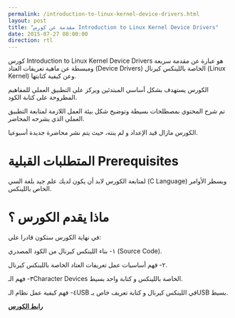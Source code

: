 ```yaml
---
permalink: /introduction-to-linux-kernel-device-drivers.html
layout: post
title: "مقدمة عن كورس Introduction to Linux Kernel Device Drivers"
date: 2015-07-27 08:00:00
direction: rtl
---
```



كورس Introduction to Linux Kernel Device Drivers هو عبارة عن مقدمة سريعة ومبسطة عن ماهية تعريفات العتاد (Device Drivers) الخاصة باللينكس كيرنال (Linux Kernel) وعن كيفية كتابتها.

الكورس يستهدف بشكل أساسي المبتدئين ويركز على التطبيق العملي للمفاهيم المطروحة على كتابة الكود.

تم شرح المحتوي بمصطلحات بسيطة وتوضيح شكل بيئة العمل اللازمة لمتابعة التطبيق العملي الذي يشرحه المحاضر.

الكورس مازال قيد الإعداد و لم ينته، حيث يتم نشر محاضرة جديدة أسبوعيا.

# **المتطلبات القبلية Prerequisites**

لمتابعة الكورس لابد أن يكون لديك علم جيد بلغة السي (C Language) وبسطر الأوامر الخاص باللينكس.

# **ماذا يقدم الكورس ؟**

في نهاية الكورس ستكون قادرا علي:

١- بناء اللينكس كيرنال من الكود المصدري (Source Code).

٢- فهم أساسيات عمل تعريفات العتاد الخاصة باللينكس كيرنال.

٣- فهم الـCharacter Devices الخاصة باللينكس و كتابة واحد بسيط.

٤- فهم كيفية عمل نظام الـUSB في اللينكس كيرنال و كتابة تعريف خاص بـUSB بسيط. 

**[رابط الكورس](https://www.udemy.com/introduction-to-linux-kernel-device-drivers/)**

